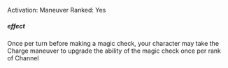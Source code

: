 Activation: Maneuver
Ranked: Yes
##### effect
Once per turn before making a magic check, your character may take the Charge maneuver to upgrade the ability of the magic check once per rank of Channel
